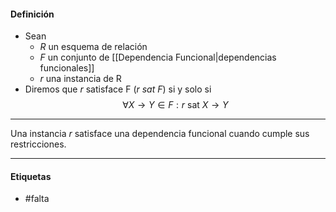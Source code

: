 #### Definición
- Sean 
	- $R$ un esquema de relación
	- $F$ un conjunto de [[Dependencia Funcional|dependencias funcionales]]
	- $r$ una instancia de R
- Diremos que $r$ satisface F ($r\ sat\ F$) si y solo si $$\forall X\rightarrow Y\in F: r\text{ sat }X\rightarrow Y$$
***
Una instancia $r$ satisface una dependencia funcional cuando cumple sus restricciones.
***
#### Etiquetas
- #falta 